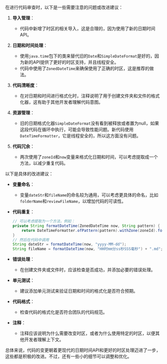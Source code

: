 在进行代码审查时，以下是一些需要注意的问题或改进建议：

1. **导入管理**：
   - 代码中新增了时区的相关导入，这是合理的，因为使用了新的日期时间API。

2. **日期和时间处理**：
   - 使用`java.time`包下的类来替代旧的`Date`和`SimpleDateFormat`是好的，因为新的API提供了更好的时区支持，并且线程安全。
   - 代码中使用了`ZonedDateTime`来确保使用了正确的时区，这是推荐的做法。

3. **代码清晰度**：
   - 在对日期和时间进行格式化时，注释说明了用于创建文件夹和文件的格式化器，这有助于其他开发者理解代码意图。

4. **资源管理**：
   - 旧的日期格式化器`SimpleDateFormat`没有看到被释放或者置为null，如果这段代码在循环中执行，可能会导致性能问题。新代码使用`DateTimeFormatter`，它是线程安全的，所以这方面没有问题。

5. **代码冗余**：
   - 两次使用了`zoneId`和`now`变量来格式化日期和时间，可以考虑提取成一个方法，以减少重复代码。

以下是具体的改进建议：

- **变量命名**：
  - 变量`dateStr`和`fileName`的命名较为通用，可以考虑更具体的命名，比如`folderName`和`reviewFileName`，以增加代码的可读性。

- **代码重复**：
  ```java
  // 可以考虑提取为一个方法，例如：
  private String formatDateTime(ZonedDateTime now, String pattern) {
      return DateTimeFormatter.ofPattern(pattern).withZone(zoneId).format(now);
  }
  // 然后在代码中调用
  String dateStr = formatDateTime(now, "yyyy-MM-dd");
  String fileName = formatDateTime(now, "HH时mm分ss秒SSS毫秒") + ".md";
  ```

- **错误处理**：
  - 在创建文件夹或文件时，应该检查是否成功，并添加必要的错误处理。

- **单元测试**：
  - 建议添加单元测试来验证日期和时间的格式化是否符合预期。

- **代码格式**：
  - 检查代码的格式化是否符合团队的代码规范。

- **注释**：
  - 注释应该说明为什么需要改变时区，或者为什么使用特定的时区，以便其他开发者理解上下文。

总体来说，代码的变更朝着更现代的日期时间API和更好的时区处理迈进了一步，这些都是积极的改进。不过，还有一些小的细节可以调整和优化。